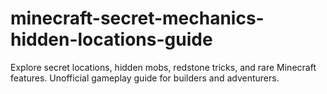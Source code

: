 # minecraft-secret-mechanics-hidden-locations-guide
Explore secret locations, hidden mobs, redstone tricks, and rare Minecraft features. Unofficial gameplay guide for builders and adventurers.
